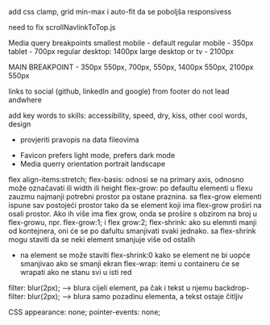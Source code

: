 add css clamp, grid min-max i auto-fit da se poboljša responsivess

need to fix scrollNavlinkToTop.js

Media query breakpoints
smallest mobile - default
regular mobile - 350px
tablet - 700px
regular desktop: 1400px
large desktop or tv - 2100px

MAIN BREAKPOINT - 350px 550px, 700px, 550px, 1400px 550px, 2100px 550px

links to social (github, linkedIn and google) from footer do not lead andwhere

add key words to skills:
accessibility, speed, dry, kiss, other cool words, design

-   provjeriti pravopis na data fileovima

*   Favicon prefers light mode, prefers dark mode
*   Media querry orientation portrait landscape

flex
align-items:stretch;
flex-basis: odnosi se na primary axis, odnosno može označavati ili width ili height
flex-grow: po defaultu elementi u flexu zauzmu najmanji potrebni prostor pa ostane praznina. sa flex-grow elementi ispune sav postojeći prostor tako da se element koji ima flex-grow proširi na osali prostor. Ako ih više ima flex grow, onda se prošire s obzirom na broj u flex-growu, npr. flex-grow:1; i flex grow:2;
flex-shrink: ako su elemnti manji od kontejnera, oni će se po dafultu smanjivati svaki jednako. sa flex-shrink mogu staviti da se neki element smanjuje više od ostalih

-   na element se može staviti flex-shrink:0 kako se element ne bi uopće smanjivao ako se smanji ekran
    flex-wrap: itemi u containeru će se wrapati ako ne stanu svi u isti red

filter: blur(2px); --> blura cijeli element, pa čak i tekst u njemu
backdrop-filter: blur(2px); --> blura samo pozadinu elementa, a tekst ostaje čitljiv

CSS
appearance: none;
pointer-events: none;
